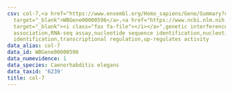 ```yaml
---
csv: col-7,<a href="https://www.ensembl.org/Homo_sapiens/Gene/Summary?db=core;g=WBGene00000596"
  target="_blank">WBGene00000596</a>,<a href="https://www.ncbi.nlm.nih.gov/pubmed/27496166"
  target="_blank"><i class="fas fa-file"></i></a>",genetic interference,functional
  association,RNA-seq assay,nucleotide sequence identification,nucleotide sequence
  identification,transcriptional regulation,up-regulates activity
data_alias: col-7
data_id: WBGene00000596
data_numevidence: 1
data_species: Caenorhabditis elegans
data_taxid: '6239'
title: col-7
---
```

